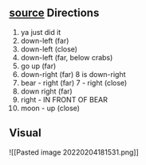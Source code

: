 [source](https://i.imgur.com/tB0y2Ed.png)
Directions
---
1. ya just did it
2. down-left (far)
3. down-left (close)
4. down-left (far, below crabs)
5. go up (far)
6. down-right (far) 8 is down-right
7. bear - right (far)
   7 - right (close)
8. down right (far)
9. right - IN FRONT OF BEAR
10. moon - up (close)

Visual
---
![[Pasted image 20220204181531.png]]